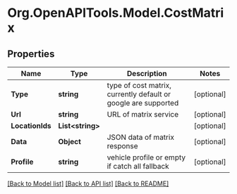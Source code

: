 # Org.OpenAPITools.Model.CostMatrix
## Properties

Name | Type | Description | Notes
------------ | ------------- | ------------- | -------------
**Type** | **string** | type of cost matrix, currently default or google are supported | [optional] 
**Url** | **string** | URL of matrix service | [optional] 
**LocationIds** | **List&lt;string&gt;** |  | [optional] 
**Data** | **Object** | JSON data of matrix response | [optional] 
**Profile** | **string** | vehicle profile or empty if catch all fallback | [optional] 

[[Back to Model list]](../README.md#documentation-for-models) [[Back to API list]](../README.md#documentation-for-api-endpoints) [[Back to README]](../README.md)

